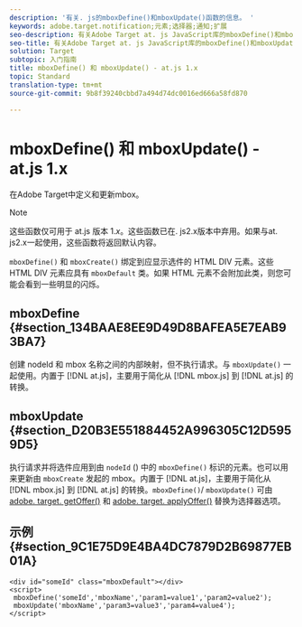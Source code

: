 ```yaml
---
description: '有关. js的mboxDefine()和mboxUpdate()函数的信息。 '
keywords: adobe.target.notification;元素;选择器;通知;扩展
seo-description: 有关Adobe Target at. js JavaScript库的mboxDefine()和mboxUpdate()函数的信息。
seo-title: 有关Adobe Target at. js JavaScript库的mboxDefine()和mboxUpdate()函数的信息。
solution: Target
subtopic: 入门指南
title: mboxDefine() 和 mboxUpdate() - at.js 1.x
topic: Standard
translation-type: tm+mt
source-git-commit: 9b8f39240cbbd7a494d74dc0016ed666a58fd870

---
```



# mboxDefine() 和 mboxUpdate() - at.js 1.x

在Adobe Target中定义和更新mbox。

>[!NOTE]
>
>这些函数仅可用于 at.js 版本 1.*x*。这些函数已在. js2.x版本中弃用。如果与at. js2.x一起使用，这些函数将返回默认内容。

`mboxDefine()` 和 `mboxCreate()` 绑定到应显示选件的 HTML DIV 元素。这些 HTML DIV 元素应具有 `mboxDefault` 类。如果 HTML 元素不会附加此类，则您可能会看到一些明显的闪烁。

## mboxDefine {#section_134BAAE8EE9D49D8BAFEA5E7EAB93BA7}

创建 nodeId 和 mbox 名称之间的内部映射，但不执行请求。与 `mboxUpdate()` 一起使用。内置于 [!DNL at.js]，主要用于简化从 [!DNL mbox.js] 到 [!DNL at.js] 的转换。

## mboxUpdate {#section_D20B3E551884452A996305C12D5959D5}

执行请求并将选件应用到由 `nodeId` () 中的 `mboxDefine()` 标识的元素。也可以用来更新由 `mboxCreate` 发起的 mbox。内置于 [!DNL at.js]，主要用于简化从 [!DNL mbox.js] 到 [!DNL at.js] 的转换。`mboxDefine()`/ `mboxUpdate()` 可由 [adobe. target. getOffer()](/help/c-implementing-target/c-implementing-target-for-client-side-web/adobe-target-getoffer.md) 和 [adobe. target. applyOffer()](/help/c-implementing-target/c-implementing-target-for-client-side-web/adobe-target-applyoffer.md) 替换为选择器选项。

## 示例 {#section_9C1E75D9E4BA4DC7879D2B69877EB01A}

```
<div id="someId" class="mboxDefault"></div> 
<script> 
 mboxDefine('someId','mboxName','param1=value1','param2=value2'); 
 mboxUpdate('mboxName','param3=value3','param4=value4'); 
</script>
```
